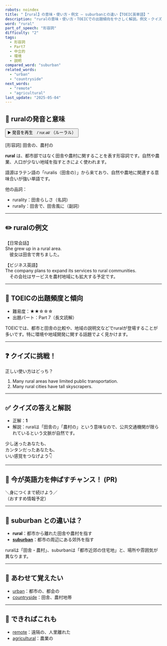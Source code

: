 ```yaml
---
robots: noindex
title: "【rural】の意味・使い方・例文 ― suburbanとの違い【TOEIC英単語】"
description: "ruralの意味・使い方・TOEICでの出題傾向をやさしく解説。例文・クイズ付きでsuburbanとの違いもわかりやすく学べます。"
word: "rural"
part_of_speech: "形容詞"
difficulty: "2"
tags:
  - 形容詞
  - Part7
  - 中立的
  - 環境
  - 説明
compared_word: "suburban"
related_words:
  - "urban"
  - "countryside"
next_words:
  - "remote"
  - "agricultural"
last_update: "2025-05-04"
---
```


## 🔰 ruralの発音と意味

<button class="play-audio" onclick="playTTS('rural')">
  <span class="play-audio-main">
    ▶️ 発音を再生　/ˈrʊr.əl/
  </span>
  <span class="play-audio-sub">
    （ルーラル）
  </span>
</button>

[形容詞] 田舎の、農村の

**rural** は、都市部ではなく田舎や農村に関することを表す形容詞です。自然や農業、人口が少ない地域を指すときによく使われます。

語源はラテン語の「ruralis（田舎の）」から来ており、自然や農地に関連する意味合いが強い単語です。

他の品詞：  
- rurality：田舎らしさ（名詞）
- rurally：田舎で、田舎風に（副詞）

---

## ✏️ ruralの例文

【日常会話】  
She grew up in a rural area.  
　彼女は田舎で育ちました。

【ビジネス英語】  
The company plans to expand its services to rural communities.  
　その会社はサービスを農村地域にも拡大する予定です。

---

## 🎯 TOEICの出題頻度と傾向

- 難易度：★★☆☆☆
- 出題パート：Part 7（長文読解）

TOEICでは、都市と田舎の比較や、地域の説明文などでruralが登場することが多いです。特に環境や地域開発に関する話題でよく見かけます。

---

## ❓ クイズに挑戦！

正しい使い方はどっち？

1. Many rural areas have limited public transportation.  
2. Many rural cities have tall skyscrapers.

---

## ✅ クイズの答えと解説

- 正解：**1**
- 解説：ruralは「田舎の」「農村の」という意味なので、公共交通機関が限られているという文脈が自然です。

少し迷ったあなたも、  
カンタンだったあなたも、  
いい感覚をつなげよう👇️

---

## 🚀 今が英語力を伸ばすチャンス！ (PR)

<div class="info-center">
＼身につくまで続けよう／<br>  
（おすすめ情報予定）
</div>

---

## 🤔  suburban との違いは？

- **rural**：都市から離れた田舎や農村を指す
- **[suburban](/word/suburban/)**：都市の周辺にある郊外を指す

ruralは「田舎・農村」、suburbanは「都市近郊の住宅地」と、場所や雰囲気が異なります。

---

## 🧩 あわせて覚えたい

- [urban](/word/urban/)：都市の、都会の
- [countryside](/word/countryside/)：田舎、農村地帯

---

## 📖 できればこれも

- [remote](/word/remote/)：遠隔の、人里離れた
- [agricultural](/word/agricultural/)：農業の

<!-- cvid: aid21_bid24 -->
